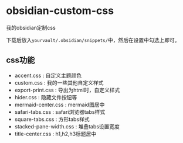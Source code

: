 # obsidian-custom-css
 我的obsidian定制css
 
 下载后放入`yourvault/.obsidian/snippets/`中，然后在设置中勾选上即可。

## css功能

- accent.css : 自定义主题颜色
- custom.css : 我的一些其他自定义样式
- export-print.css : 导出为html时，自定义样式
- hider.css : 隐藏文件按钮等
- mermaid-center.css : mermaid图居中
- safari-tabs.css : safari浏览器tabs样式
- square-tabs.css : 方形tabs样式
- stacked-pane-width.css : 堆叠tabs设置宽度
- title-center.css : h1,h2,h3标题居中

